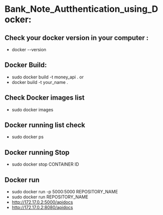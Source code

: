 # Bank_Note_Autthentication_using_Docker:

## Check your docker version in your computer :
- docker --version

## Docker Build:
- sudo docker build -t money_api .
or
- docker build -t your_name .

## Check Docker images list
- sudo docker images


## Docker running list check
- sudo docker ps

## Docker running Stop
- sudo docker stop CONTAINER ID
 
## Docker run
- sudo docker run -p 5000:5000 REPOSITORY_NAME
- sudo docker run REPOSITORY_NAME
- http://172.17.0.2:5000/apidocs
- http://172.17.0.2:8080/apidocs
